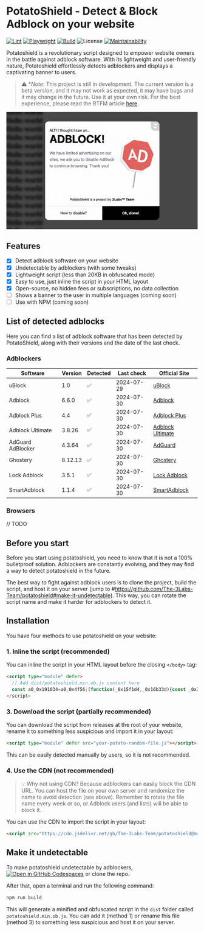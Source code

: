 # PotatoShield - Detect & Block Adblock on your website

[![Lint](https://github.com/The-3Labs-Team/potatoshield/actions/workflows/lint.yml/badge.svg)](https://github.com/The-3Labs-Team/potatoshield/actions/workflows/lint.yml)
[![Playwright](https://github.com/The-3Labs-Team/potatoshield/actions/workflows/playwright.yml/badge.svg)](https://github.com/The-3Labs-Team/potatoshield/actions/workflows/playwright.yml)
[![Build](https://github.com/The-3Labs-Team/potatoshield/actions/workflows/build.yml/badge.svg)](https://github.com/The-3Labs-Team/potatoshield/actions/workflows/build.yml)
![License](https://img.shields.io/github/license/the-3labs-team/potatoshield)
[![Maintainability](https://api.codeclimate.com/v1/badges/a7b3762f32a20d9e8777/maintainability)](https://codeclimate.com/github/The-3Labs-Team/potatoshield/maintainability)
<!--![jsDelivr hits (GitHub)](https://img.shields.io/jsdelivr/gh/hy/The-3Labs-Team/potatoshield?label=downloads)-->

Potatoshield is a revolutionary script designed to empower website owners in the battle against adblock software. With its lightweight and user-friendly nature, Potatoshield effortlessly detects adblockers and displays a captivating banner to users.

> ⚠️ **Note*: This project is still in development. The current version is a beta version, and it may not work as expected, it may have bugs and it may change in the future. Use it at your own risk. For the best experience, please read the RTFM article [here](https://medium.com/@murdercode/defeat-adblock-step-by-step-guide-to-blocking-adblock-on-your-website-c78c1143e34d).

<p align="center"><img src="https://github.com/the-3labs-team/potatoshield/raw/HEAD/assets/demo.gif" alt="PotatoShield Demo Gif"></p>

## Features
- [x] Detect adblock software on your website
- [x] Undetectable by adblockers (with some tweaks)
- [x] Lightweight script (less than 20KB in obfuscated mode)
- [x] Easy to use, just inline the script in your HTML layout
- [x] Open-source, no hidden fees or subscriptions, no data collection
- [ ] Shows a banner to the user in multiple languages (coming soon)
- [ ] Use with NPM (coming soon)

## List of detected adblocks

Here you can find a list of adblock software that has been detected by PotatoShield, along with their versions and the date of the last check.

### Adblockers

| Software         | Version | Detected | Last check | Official Site                |
|------------------|---------|----------|------------|------------------------------|
| uBlock           | 1.0     | ✅        | 2024-07-29 | [uBlock](https://ublock.org) |
| Adblock          | 6.6.0   | ✅        | 2024-07-30 | [Adblock](https://getadblock.com) |
| Adblock Plus     | 4.4     | ✅        | 2024-07-30 | [Adblock Plus](https://adblockplus.org) |
| Adblock Ultimate | 3.8.26  | ✅        | 2024-07-30 | [Adblock Ultimate](https://adblockultimate.net) |
| AdGuard AdBlocker| 4.3.64  | ✅        | 2024-07-30 | [AdGuard](https://adguard.com) |
| Ghostery         | 8.12.13 | ✅        | 2024-07-30 | [Ghostery](https://ghostery.com) |
| Lock Adblock     | 3.5.1   | ✅        | 2024-07-30 | [Lock Adblock](https://chromewebstore.google.com/detail/lock-adblock/ciadmnanclfadfcfjbbajmggediammha?hl=it&pli=1) |
| SmartAdblock     | 1.1.4   | ✅        | 2024-07-30 | [SmartAdblock](https://www.smartadblock.co.uk/) |

### Browsers

// TODO

<!--| Browser | Version | Detected | Last check         |
|---------|----------|----------|--------------------|
| Brave  | 92.0    | ✅       | 2024-07-29         |
| Opera | 90.0    | ✅       | 2024-07-29         |
| Arc Browser    | 92.0    | ✅       | 2024-07-29         |
| Safari  | 14.0    | ✅       | 2024-07-29         |-->

## Before you start

Before you start using potatoshield, you need to know that it is not a 100% bulletproof solution. Adblockers are constantly evolving, and they may find a way to detect potatoshield in the future.

The best way to fight against adblock users is to clone the project, build the script, and host it on your server (jump to #https://github.com/The-3Labs-Team/potatoshield#make-it-undetectable). This way, you can rotate the script name and make it harder for adblockers to detect it.

## Installation

You have four methods to use potatoshield on your website:

### 1. Inline the script (recommended)

You can inline the script in your HTML layout before the closing `</body>` tag:

```html
<script type="module" defer>
  // Add dist/potatoshield.min.ob.js content here
  const a0_0x191034=a0_0x4f56;(function(_0x15f1d4,_0x16b33d){const _0x3b7bb4=a0_0x4f56...
</script>
```

<!--### 2. Import the script (partially recommended) // Not yet implemented

You can install potatoshield by using NPM:

```bash
npm install potatoshield
```

Then, you can import it in one of your main JavaScript file:

```javascript
import 'potatoshield';
```-->

### 3. Download the script (partially recommended)

You can download the script from releases at the root of your website, rename it to something less suspicious and import it in your layout:

```html
<script type="module" defer src="your-potato-random-file.js"></script>
```

This can be easily detected manually by users, so it is not recommended.

### 4. Use the CDN (not recommended)

> 💡 Why not using CDN? Because adblockers can easily block the CDN URL. You can host the file on your own server and randomize the name to avoid detection (see above). Remember to rotate the file name every week or so, or Adblock users (and lists) will be able to block it.

You can use the CDN to import the script in your layout:

```html
<script src="https://cdn.jsdelivr.net/gh/The-3Labs-Team/potatoshield@main/dist/potatoshield.min.ob.js"></script>
```

## Make it undetectable

To make potatoshield undetectable by adblockers, [![Open in GitHub Codespaces](https://img.shields.io/badge/Open_in_GitHub_Codespaces-gray?logo=github)](https://codespaces.new/The-3Labs-Team/potatoshield) or clone the repo.

After that, open a terminal and run the following command:

```bash
npm run build
```

This will generate a minified and obfuscated script in the `dist` folder called `potatoshield.min.ob.js`. You can add it (method 1) or rename this file (method 3) to something less suspicious and host it on your server.


